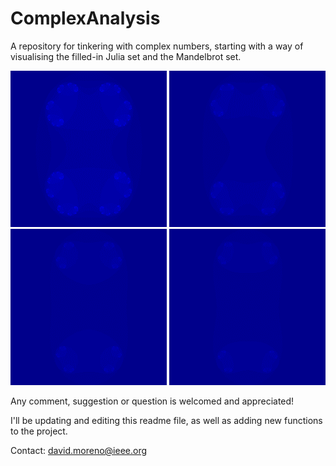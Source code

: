 # ComplexAnalysis

A repository for tinkering with complex numbers, starting with a way of visualising the filled-in Julia set and the Mandelbrot set.

![R = .5](https://raw.githubusercontent.com/ujemd/ComplexAnalysis/master/img/r.5.gif) ![R = .75](https://raw.githubusercontent.com/ujemd/ComplexAnalysis/master/img/r.75.gif) ![R = 1](https://raw.githubusercontent.com/ujemd/ComplexAnalysis/master/img/r1.gif) ![R = 1.25](https://raw.githubusercontent.com/ujemd/ComplexAnalysis/master/img/r1.25.gif)

Any comment, suggestion or question is welcomed and appreciated!

I'll be updating and editing this readme file, as well as adding new functions to the project.

Contact: david.moreno@ieee.org
